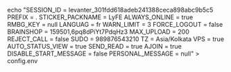 echo "SESSION_ID = levanter_301fdd618adeb241388ceca898abc9b5c5
PREFIX = .
STICKER_PACKNAME = LyFE
ALWAYS_ONLINE = true
RMBG_KEY = null
LANGUAG = fr
WARN_LIMIT = 3
FORCE_LOGOUT = false
BRAINSHOP = 159501,6pq8dPiYt7PdqHz3
MAX_UPLOAD = 200
REJECT_CALL = false
SUDO = 989876543210
TZ = Asia/Kolkata
VPS = true
AUTO_STATUS_VIEW = true
SEND_READ = true
AJOIN = true
DISABLE_START_MESSAGE = false
PERSONAL_MESSAGE = null" > config.env

